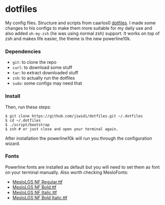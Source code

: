 # dotfiles
My config files. Structure and scripts from caarlos0 [dotfiles](https://github.com/caarlos0/dotfiles). I made some changes to his configs to make them more suitable for my daily use and also added `oh-my-zsh` (he was using normal zsh) support. It works on top of zsh and makes life easier, the theme is the new powerline10k.

### Dependencies
- `git`: to clone the repo
- `curl`: to download some stuff
- `tar`: to extract downloaded stuff
- `zsh`: to actually run the dotfiles
- `sudo`: some configs may need that
### Install

Then, run these steps:

```console
$ git clone https://github.com/jiwidi/dotfiles.git ~/.dotfiles
$ cd ~/.dotfiles
$ ./script/bootstrap
$ zsh # or just close and open your terminal again.
```

After installation the powerline10k will run you through the configuration wizard.

### Fonts
Powerline fonts are installed as default but you will need to set them as font on your terminal manually. Also worth checking MesloFonts:

- [MesloLGS NF Regular.ttf](
    https://github.com/romkatv/powerlevel10k-media/raw/master/MesloLGS%20NF%20Regular.ttf)
- [MesloLGS NF Bold.ttf](
    https://github.com/romkatv/powerlevel10k-media/raw/master/MesloLGS%20NF%20Bold.ttf)
- [MesloLGS NF Italic.ttf](
    https://github.com/romkatv/powerlevel10k-media/raw/master/MesloLGS%20NF%20Italic.ttf)
- [MesloLGS NF Bold Italic.ttf](
    https://github.com/romkatv/powerlevel10k-media/raw/master/MesloLGS%20NF%20Bold%20Italic.ttf)
